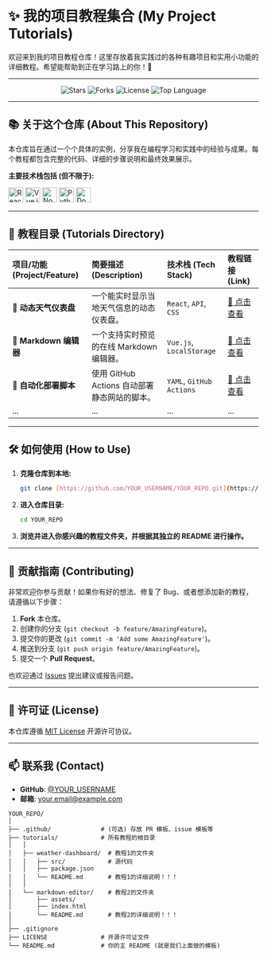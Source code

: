 # ✨ 我的项目教程集合 (My Project Tutorials)

欢迎来到我的项目教程仓库！这里存放着我实践过的各种有趣项目和实用小功能的详细教程。希望能帮助到正在学习路上的你！🚀

---

<p align="center">
  <img src="https://img.shields.io/github/stars/Microindole/Helper?style=flat-square&logo=github" alt="Stars">
  <img src="https://img.shields.io/github/forks/Microindole/Helper?style=flat-square&logo=github" alt="Forks">
  <img src="https://img.shields.io/github/license/Microindole/Helper?style=flat-square" alt="License">
  <img src="https://img.shields.io/github/languages/top/Microindole/Helper?style=flat-square" alt="Top Language">
</p>

---

## 📚 关于这个仓库 (About This Repository)

本仓库旨在通过一个个具体的实例，分享我在编程学习和实践中的经验与成果。每个教程都包含完整的代码、详细的步骤说明和最终效果展示。

**主要技术栈包括 (但不限于):**
<p>
  <img src="https://cdn.jsdelivr.net/gh/devicons/devicon/icons/react/react-original.svg" width="30" height="30" alt="React" />
  <img src="https://cdn.jsdelivr.net/gh/devicons/devicon/icons/vuejs/vuejs-original.svg" width="30" height="30" alt="Vue.js" />
  <img src="https://cdn.jsdelivr.net/gh/devicons/devicon/icons/nodejs/nodejs-original.svg" width="30" height="30" alt="Node.js" />
  <img src="https://cdn.jsdelivr.net/gh/devicons/devicon/icons/python/python-original.svg" width="30" height="30" alt="Python" />
  <img src="https://cdn.jsdelivr.net/gh/devicons/devicon/icons/docker/docker-original.svg" width="30" height="30" alt="Docker" />
</p>

---

## 📌 教程目录 (Tutorials Directory)

| 项目/功能 (Project/Feature) | 简要描述 (Description)                       | 技术栈 (Tech Stack)      | 教程链接 (Link)                               |
| :-------------------------- | :------------------------------------------- | :----------------------- | :-------------------------------------------- |
| 🚀 **动态天气仪表盘**        | 一个能实时显示当地天气信息的动态仪表盘。     | `React`, `API`, `CSS`    | [🔗 点击查看](./tutorials/weather-dashboard/)  |
| 🎨 **Markdown 编辑器**       | 一个支持实时预览的在线 Markdown 编辑器。     | `Vue.js`, `LocalStorage` | [🔗 点击查看](./tutorials/markdown-editor/)    |
| 🤖 **自动化部署脚本**        | 使用 GitHub Actions 自动部署静态网站的脚本。 | `YAML`, `GitHub Actions` | [🔗 点击查看](./tutorials/auto-deploy-script/) |
| ...                         | ...                                          | ...                      | ...                                           |


---

## 🛠️ 如何使用 (How to Use)

1.  **克隆仓库到本地:**
    ```bash
    git clone [https://github.com/YOUR_USERNAME/YOUR_REPO.git](https://github.com/YOUR_USERNAME/YOUR_REPO.git)
    ```
2.  **进入仓库目录:**
    ```bash
    cd YOUR_REPO
    ```
3.  **浏览并进入你感兴趣的教程文件夹，并根据其独立的 README 进行操作。**

---

## 🤝 贡献指南 (Contributing)

非常欢迎你参与贡献！如果你有好的想法、修复了 Bug、或者想添加新的教程，请遵循以下步骤：

1.  **Fork** 本仓库。
2.  创建你的分支 (`git checkout -b feature/AmazingFeature`)。
3.  提交你的更改 (`git commit -m 'Add some AmazingFeature'`)。
4.  推送到分支 (`git push origin feature/AmazingFeature`)。
5.  提交一个 **Pull Request**。

也欢迎通过 [Issues](https://github.com/Microindole/Helper/issues) 提出建议或报告问题。

---

## 📄 许可证 (License)

本仓库遵循 [MIT License](./LICENSE) 开源许可协议。

---

## 📫 联系我 (Contact)

- **GitHub**: [@YOUR_USERNAME](https://github.com/Microindole)
- **邮箱**: your.email@example.com





```
YOUR_REPO/
│
├── .github/              # (可选) 存放 PR 模板、issue 模板等
├── tutorials/            # 所有教程的根目录
│   │
│   ├── weather-dashboard/  # 教程1的文件夹
│   │   ├── src/            # 源代码
│   │   ├── package.json
│   │   └── README.md       # 教程1的详细说明！！！
│   │
│   └── markdown-editor/    # 教程2的文件夹
│       ├── assets/
│       ├── index.html
│       └── README.md       # 教程2的详细说明！！！
│
├── .gitignore
├── LICENSE               # 开源许可证文件
└── README.md             # 你的主 README (就是我们上面做的模板)
```

